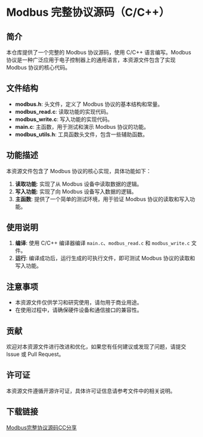 # Modbus 完整协议源码（C/C++）

## 简介

本仓库提供了一个完整的 Modbus 协议源码，使用 C/C++ 语言编写。Modbus 协议是一种广泛应用于电子控制器上的通用语言，本资源文件包含了实现 Modbus 协议的核心代码。

## 文件结构

- **modbus.h**: 头文件，定义了 Modbus 协议的基本结构和常量。
- **modbus_read.c**: 读取功能的实现代码。
- **modbus_write.c**: 写入功能的实现代码。
- **main.c**: 主函数，用于测试和演示 Modbus 协议的功能。
- **modbus_utils.h**: 工具函数头文件，包含一些辅助函数。

## 功能描述

本资源文件包含了 Modbus 协议的核心实现，具体功能如下：

1. **读取功能**: 实现了从 Modbus 设备中读取数据的逻辑。
2. **写入功能**: 实现了向 Modbus 设备写入数据的逻辑。
3. **主函数**: 提供了一个简单的测试环境，用于验证 Modbus 协议的读取和写入功能。

## 使用说明

1. **编译**: 使用 C/C++ 编译器编译 `main.c`、`modbus_read.c` 和 `modbus_write.c` 文件。
2. **运行**: 编译成功后，运行生成的可执行文件，即可测试 Modbus 协议的读取和写入功能。

## 注意事项

- 本资源文件仅供学习和研究使用，请勿用于商业用途。
- 在使用过程中，请确保硬件设备和通信接口的兼容性。

## 贡献

欢迎对本资源文件进行改进和优化，如果您有任何建议或发现了问题，请提交 Issue 或 Pull Request。

## 许可证

本资源文件遵循开源许可证，具体许可证信息请参考文件中的相关说明。

## 下载链接

[Modbus完整协议源码CC分享](https://pan.quark.cn/s/9e2017bf79e1)